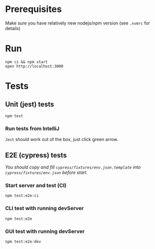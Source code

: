 # Prerequisites

Make sure you have relatively new nodejs/npm version (see `.nvmrc` for details)

# Run

```
npm ci && npm start
open http://localhost:3000
```

# Tests

## Unit (jest) tests

```npm test```

### Run tests from IntelliJ

`Jest` should work out of the box, just click green arrow.

## E2E (cypress) tests
_You should copy and fill `cypress/fixtures/env.json.template` into `cypress/fixtures/env.json` before start._

### Start server and test (CI)
```npm test:e2e:ci```

### CLI test with running devServer
```npm test:e2e```

### GUI test with running devServer
```npm test:e2e:dev```
